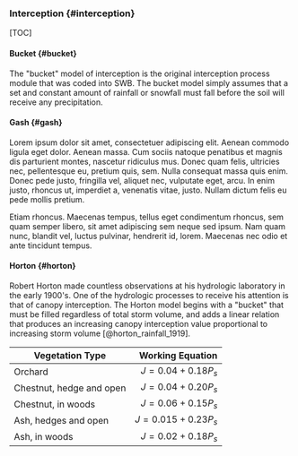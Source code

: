
### Interception {#interception}

[TOC]

#### Bucket {#bucket}

The "bucket" model of interception is the original interception process module that was coded into SWB. The bucket model simply assumes that a set and constant amount of rainfall or snowfall must fall before the soil will receive any precipitation. 
 
#### Gash {#gash}

Lorem ipsum dolor sit amet, consectetuer adipiscing elit. Aenean commodo ligula eget dolor. Aenean massa. Cum sociis natoque penatibus et magnis dis parturient montes, nascetur ridiculus mus. Donec quam felis, ultricies nec, pellentesque eu, pretium quis, sem. Nulla consequat massa quis enim. Donec pede justo, fringilla vel, aliquet nec, vulputate eget, arcu. In enim justo, rhoncus ut, imperdiet a, venenatis vitae, justo. Nullam dictum felis eu pede mollis pretium.

Etiam rhoncus. Maecenas tempus, tellus eget condimentum rhoncus, sem quam semper libero, sit amet adipiscing sem neque sed ipsum. Nam quam nunc, blandit vel, luctus pulvinar, hendrerit id, lorem. Maecenas nec odio et ante tincidunt tempus. 

#### Horton {#horton}

Robert Horton made countless observations at his hydrologic laboratory in the early 1900's. One of the hydrologic processes to receive his attention is that of canopy interception. The Horton model begins with a "bucket" that must be filled regardless of total storm volume, and adds a linear relation that produces an increasing canopy interception value proportional to increasing storm volume [@horton_rainfall_1919].

Vegetation Type                     | Working Equation
------------------------------------|----------------------------------:
Orchard                             | $J=0.04 + 0.18P_s$
Chestnut, hedge and open            | $J=0.04+0.20P_s$
Chestnut, in woods                  | $J=0.06+0.15P_s$
Ash, hedges and open                | $J=0.015+0.23P_s$
Ash, in woods                       | $J=0.02+0.18P_s$

